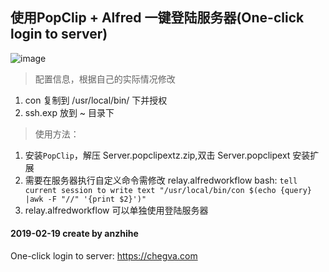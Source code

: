 ## 使用PopClip + Alfred 一键登陆服务器(One-click login to server)
![image](https://github.com/anzhihe/Efficient-office/blob/master/one-click-login-server/Alfred-Server-demo.gif)
> 配置信息，根据自己的实际情况修改
1. con 复制到 /usr/local/bin/ 下并授权
2. ssh.exp 放到 ~ 目录下
> 使用方法：
1. 安装`PopClip`，解压 Server.popclipextz.zip,双击 Server.popclipext 安装扩展
2. 需要在服务器执行自定义命令需修改 relay.alfredworkflow bash: `tell current session to write text "/usr/local/bin/con $(echo {query} |awk -F "//" '{print $2}')"`
3. relay.alfredworkflow 可以单独使用登陆服务器

#### 2019-02-19 create by anzhihe
One-click login to server: https://chegva.com
